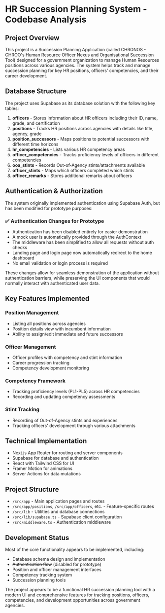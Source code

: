 # HR Succession Planning System - Codebase Analysis

## Project Overview
This project is a Succession Planning Application (called CHRONOS - CHROO's Human Resource Officer Nexus and Organisational Succession Tool) designed for a government organization to manage Human Resources positions across various agencies. The system helps track and manage succession planning for key HR positions, officers' competencies, and their career development.

## Database Structure
The project uses Supabase as its database solution with the following key tables:

1. **officers** - Stores information about HR officers including their ID, name, grade, and certification
2. **positions** - Tracks HR positions across agencies with details like title, agency, grade
3. **position_successors** - Maps positions to potential successors with different time horizons
4. **hr_competencies** - Lists various HR competency areas
5. **officer_competencies** - Tracks proficiency levels of officers in different competencies
6. **ooa_stints** - Records Out-of-Agency stints/attachments available
7. **officer_stints** - Maps which officers completed which stints
8. **officer_remarks** - Stores additional remarks about officers

## Authentication & Authorization
The system originally implemented authentication using Supabase Auth, but has been modified for prototype purposes:

### ✅ Authentication Changes for Prototype
- Authentication has been disabled entirely for easier demonstration
- A mock user is automatically provided through the AuthContext
- The middleware has been simplified to allow all requests without auth checks
- Landing page and login page now automatically redirect to the home dashboard
- No email validation or login process is required

These changes allow for seamless demonstration of the application without authentication barriers, while preserving the UI components that would normally interact with authenticated user data.

## Key Features Implemented

### Position Management
- Listing all positions across agencies
- Position details view with incumbent information
- Ability to assign/edit immediate and future successors

### Officer Management
- Officer profiles with competency and stint information
- Career progression tracking
- Competency development monitoring

### Competency Framework
- Tracking proficiency levels (PL1-PL5) across HR competencies
- Recording and updating competency assessments

### Stint Tracking
- Recording of Out-of-Agency stints and experiences
- Tracking officers' development through various attachments

## Technical Implementation
- Next.js App Router for routing and server components
- Supabase for database and authentication
- React with Tailwind CSS for UI
- Framer Motion for animations
- Server Actions for data mutations

## Project Structure
- `/src/app` - Main application pages and routes
- `/src/app/positions`, `/src/app/officers`, etc. - Feature-specific routes
- `/src/lib` - Utilities and database connections
- `/src/lib/supabase.ts` - Supabase client configuration
- `/src/middleware.ts` - Authentication middleware

## Development Status
Most of the core functionality appears to be implemented, including:
- Database schema design and implementation
- ~~Authentication flow~~ (disabled for prototype)
- Position and officer management interfaces
- Competency tracking system
- Succession planning tools

The project appears to be a functional HR succession planning tool with a modern UI and comprehensive features for tracking positions, officers, competencies, and development opportunities across government agencies.
